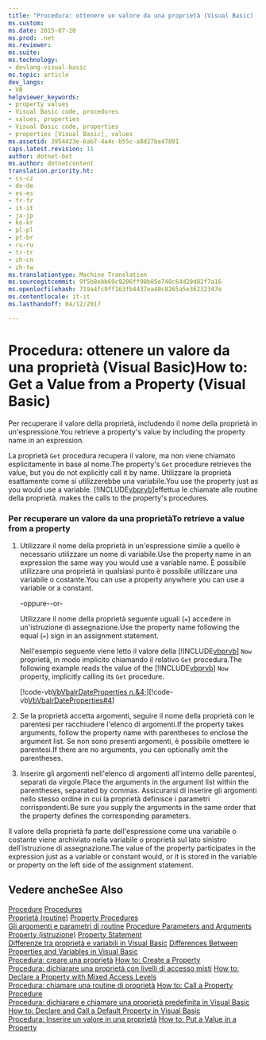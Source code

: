 ```yaml
---
title: "Procedura: ottenere un valore da una proprietà (Visual Basic) | Documenti di Microsoft"
ms.custom: 
ms.date: 2015-07-20
ms.prod: .net
ms.reviewer: 
ms.suite: 
ms.technology:
- devlang-visual-basic
ms.topic: article
dev_langs:
- VB
helpviewer_keywords:
- property values
- Visual Basic code, procedures
- values, properties
- Visual Basic code, properties
- properties [Visual Basic], values
ms.assetid: 3954423e-6ab7-4a4c-b55c-a8d27be47891
caps.latest.revision: 11
author: dotnet-bot
ms.author: dotnetcontent
translation.priority.ht:
- cs-cz
- de-de
- es-es
- fr-fr
- it-it
- ja-jp
- ko-kr
- pl-pl
- pt-br
- ru-ru
- tr-tr
- zh-cn
- zh-tw
ms.translationtype: Machine Translation
ms.sourcegitcommit: 9f5b8ebb69c9206ff90b05e748c64d29d82f7a16
ms.openlocfilehash: 719a4fc9ff163fb4437ea40c8265a5e36232347e
ms.contentlocale: it-it
ms.lasthandoff: 04/12/2017

---
```

# <a name="how-to-get-a-value-from-a-property-visual-basic"></a><span data-ttu-id="7f374-102">Procedura: ottenere un valore da una proprietà (Visual Basic)</span><span class="sxs-lookup"><span data-stu-id="7f374-102">How to: Get a Value from a Property (Visual Basic)</span></span>
<span data-ttu-id="7f374-103">Per recuperare il valore della proprietà, includendo il nome della proprietà in un'espressione.</span><span class="sxs-lookup"><span data-stu-id="7f374-103">You retrieve a property's value by including the property name in an expression.</span></span>  
  
 <span data-ttu-id="7f374-104">La proprietà `Get` procedura recupera il valore, ma non viene chiamato esplicitamente in base al nome.</span><span class="sxs-lookup"><span data-stu-id="7f374-104">The property's `Get` procedure retrieves the value, but you do not explicitly call it by name.</span></span> <span data-ttu-id="7f374-105">Utilizzare la proprietà esattamente come si utilizzerebbe una variabile.</span><span class="sxs-lookup"><span data-stu-id="7f374-105">You use the property just as you would use a variable.</span></span> [!INCLUDE[vbprvb](../../../../csharp/programming-guide/concepts/linq/includes/vbprvb_md.md)]<span data-ttu-id="7f374-106">effettua le chiamate alle routine della proprietà.</span><span class="sxs-lookup"><span data-stu-id="7f374-106"> makes the calls to the property's procedures.</span></span>  
  
### <a name="to-retrieve-a-value-from-a-property"></a><span data-ttu-id="7f374-107">Per recuperare un valore da una proprietà</span><span class="sxs-lookup"><span data-stu-id="7f374-107">To retrieve a value from a property</span></span>  
  
1.  <span data-ttu-id="7f374-108">Utilizzare il nome della proprietà in un'espressione simile a quello è necessario utilizzare un nome di variabile.</span><span class="sxs-lookup"><span data-stu-id="7f374-108">Use the property name in an expression the same way you would use a variable name.</span></span> <span data-ttu-id="7f374-109">È possibile utilizzare una proprietà in qualsiasi punto è possibile utilizzare una variabile o costante.</span><span class="sxs-lookup"><span data-stu-id="7f374-109">You can use a property anywhere you can use a variable or a constant.</span></span>  
  
     <span data-ttu-id="7f374-110">-oppure-</span><span class="sxs-lookup"><span data-stu-id="7f374-110">-or-</span></span>  
  
     <span data-ttu-id="7f374-111">Utilizzare il nome della proprietà seguente uguali (`=`) accedere in un'istruzione di assegnazione.</span><span class="sxs-lookup"><span data-stu-id="7f374-111">Use the property name following the equal (`=`) sign in an assignment statement.</span></span>  
  
     <span data-ttu-id="7f374-112">Nell'esempio seguente viene letto il valore della [!INCLUDE[vbprvb](../../../../csharp/programming-guide/concepts/linq/includes/vbprvb_md.md)] `Now` proprietà, in modo implicito chiamando il relativo `Get` procedura.</span><span class="sxs-lookup"><span data-stu-id="7f374-112">The following example reads the value of the [!INCLUDE[vbprvb](../../../../csharp/programming-guide/concepts/linq/includes/vbprvb_md.md)] `Now` property, implicitly calling its `Get` procedure.</span></span>  
  
     <span data-ttu-id="7f374-113">[!code-vb[VbVbalrDateProperties n.&4;](./codesnippet/VisualBasic/how-to-get-a-value-from-a-property_1.vb)]</span><span class="sxs-lookup"><span data-stu-id="7f374-113">[!code-vb[VbVbalrDateProperties#4](./codesnippet/VisualBasic/how-to-get-a-value-from-a-property_1.vb)]</span></span>  
  
2.  <span data-ttu-id="7f374-114">Se la proprietà accetta argomenti, seguire il nome della proprietà con le parentesi per racchiudere l'elenco di argomenti.</span><span class="sxs-lookup"><span data-stu-id="7f374-114">If the property takes arguments, follow the property name with parentheses to enclose the argument list.</span></span> <span data-ttu-id="7f374-115">Se non sono presenti argomenti, è possibile omettere le parentesi.</span><span class="sxs-lookup"><span data-stu-id="7f374-115">If there are no arguments, you can optionally omit the parentheses.</span></span>  
  
3.  <span data-ttu-id="7f374-116">Inserire gli argomenti nell'elenco di argomenti all'interno delle parentesi, separati da virgole.</span><span class="sxs-lookup"><span data-stu-id="7f374-116">Place the arguments in the argument list within the parentheses, separated by commas.</span></span> <span data-ttu-id="7f374-117">Assicurarsi di inserire gli argomenti nello stesso ordine in cui la proprietà definisce i parametri corrispondenti.</span><span class="sxs-lookup"><span data-stu-id="7f374-117">Be sure you supply the arguments in the same order that the property defines the corresponding parameters.</span></span>  
  
 <span data-ttu-id="7f374-118">Il valore della proprietà fa parte dell'espressione come una variabile o costante viene archiviato nella variabile o proprietà sul lato sinistro dell'istruzione di assegnazione.</span><span class="sxs-lookup"><span data-stu-id="7f374-118">The value of the property participates in the expression just as a variable or constant would, or it is stored in the variable or property on the left side of the assignment statement.</span></span>  
  
## <a name="see-also"></a><span data-ttu-id="7f374-119">Vedere anche</span><span class="sxs-lookup"><span data-stu-id="7f374-119">See Also</span></span>  
 <span data-ttu-id="7f374-120">[Procedure](./index.md) </span><span class="sxs-lookup"><span data-stu-id="7f374-120">[Procedures](./index.md) </span></span>  
<span data-ttu-id="7f374-121"> [Proprietà (routine)](./property-procedures.md) </span><span class="sxs-lookup"><span data-stu-id="7f374-121"> [Property Procedures](./property-procedures.md) </span></span>  
<span data-ttu-id="7f374-122"> [Gli argomenti e parametri di routine](./procedure-parameters-and-arguments.md) </span><span class="sxs-lookup"><span data-stu-id="7f374-122"> [Procedure Parameters and Arguments](./procedure-parameters-and-arguments.md) </span></span>  
<span data-ttu-id="7f374-123"> [Property (istruzione)](../../../../visual-basic/language-reference/statements/property-statement.md) </span><span class="sxs-lookup"><span data-stu-id="7f374-123"> [Property Statement](../../../../visual-basic/language-reference/statements/property-statement.md) </span></span>  
<span data-ttu-id="7f374-124"> [Differenze tra proprietà e variabili in Visual Basic](./differences-between-properties-and-variables.md) </span><span class="sxs-lookup"><span data-stu-id="7f374-124"> [Differences Between Properties and Variables in Visual Basic](./differences-between-properties-and-variables.md) </span></span>  
<span data-ttu-id="7f374-125"> [Procedura: creare una proprietà](./how-to-create-a-property.md) </span><span class="sxs-lookup"><span data-stu-id="7f374-125"> [How to: Create a Property](./how-to-create-a-property.md) </span></span>  
<span data-ttu-id="7f374-126"> [Procedura: dichiarare una proprietà con livelli di accesso misti](./how-to-declare-a-property-with-mixed-access-levels.md) </span><span class="sxs-lookup"><span data-stu-id="7f374-126"> [How to: Declare a Property with Mixed Access Levels](./how-to-declare-a-property-with-mixed-access-levels.md) </span></span>  
<span data-ttu-id="7f374-127"> [Procedura: chiamare una routine di proprietà](./how-to-call-a-property-procedure.md) </span><span class="sxs-lookup"><span data-stu-id="7f374-127"> [How to: Call a Property Procedure](./how-to-call-a-property-procedure.md) </span></span>  
<span data-ttu-id="7f374-128"> [Procedura: dichiarare e chiamare una proprietà predefinita in Visual Basic](./how-to-declare-and-call-a-default-property.md) </span><span class="sxs-lookup"><span data-stu-id="7f374-128"> [How to: Declare and Call a Default Property in Visual Basic](./how-to-declare-and-call-a-default-property.md) </span></span>  
<span data-ttu-id="7f374-129"> [Procedura: Inserire un valore in una proprietà](./how-to-put-a-value-in-a-property.md)</span><span class="sxs-lookup"><span data-stu-id="7f374-129"> [How to: Put a Value in a Property](./how-to-put-a-value-in-a-property.md)</span></span>
